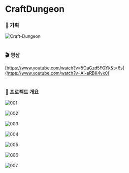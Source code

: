 # CraftDungeon

### 💾 기획
![Craft-Dungeon](https://github.com/sejin0000/CraftDungeon/assets/141595995/a51fa680-25a6-42b1-8cdb-8e58666b8c83)
<br/>
<br/>
### 🎬 영상 
[https://www.youtube.com/watch?v=5OaGzd5FOYk&t=6s](https://www.youtube.com/watch?v=AI-aRBK4vx0)
<br/>
<br/>


### 📙 프로젝트 개요

![001](https://github.com/sejin0000/CraftDungeon/assets/141595995/50dc34b9-fc94-4f13-9193-49812d8bac6e)
<br/>
<br/>
![002](https://github.com/sejin0000/CraftDungeon/assets/141595995/a41afe6a-a3db-46c3-88b4-8824c2cb1b7e)
<br/>
<br/>
![003](https://github.com/sejin0000/CraftDungeon/assets/141595995/afabfebb-8f71-438d-84aa-f0180dc15b9c)
<br/>
<br/>
![004](https://github.com/sejin0000/CraftDungeon/assets/141595995/25e7e2d5-9a93-4195-a686-e8c024ff46b2)
<br/>
<br/>
![005](https://github.com/sejin0000/CraftDungeon/assets/141595995/909cf6fb-17eb-44cb-af30-9c1674999535)
<br/>
<br/>
![006](https://github.com/sejin0000/CraftDungeon/assets/141595995/600b27b8-f7a1-48eb-b1f2-af3be94f89ba)
<br/>
<br/>
![007](https://github.com/sejin0000/CraftDungeon/assets/141595995/7c8b667f-7e51-4e3b-900b-76e825b1d6d1)
<br/>
<br/>
